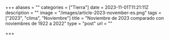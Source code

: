 +++
aliases = ""
categories = ["Tierra"]
date = 2023-11-01T11:21:11Z
description = ""
image = "/images/article-2023-november-es.png"
tags = ["2023", "clima", "Noviembre"]
title = "Noviembre de 2023 comparado con noviembres de 1922 a 2022"
type = "post"
url = ""

+++
